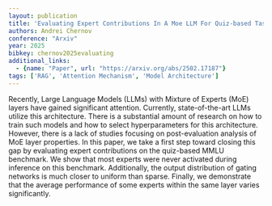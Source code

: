 ```yaml
---
layout: publication
title: 'Evaluating Expert Contributions In A Moe LLM For Quiz-based Tasks'
authors: Andrei Chernov
conference: "Arxiv"
year: 2025
bibkey: chernov2025evaluating
additional_links:
  - {name: "Paper", url: "https://arxiv.org/abs/2502.17187"}
tags: ['RAG', 'Attention Mechanism', 'Model Architecture']
---
```

Recently, Large Language Models (LLMs) with Mixture of Experts (MoE) layers
have gained significant attention. Currently, state-of-the-art LLMs utilize
this architecture. There is a substantial amount of research on how to train
such models and how to select hyperparameters for this architecture. However,
there is a lack of studies focusing on post-evaluation analysis of MoE layer
properties. In this paper, we take a first step toward closing this gap by
evaluating expert contributions on the quiz-based MMLU benchmark. We show that
most experts were never activated during inference on this benchmark.
Additionally, the output distribution of gating networks is much closer to
uniform than sparse. Finally, we demonstrate that the average performance of
some experts within the same layer varies significantly.
